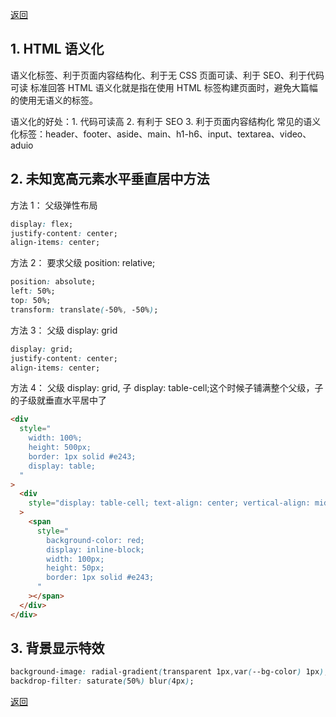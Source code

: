 [返回](./#/css/)

## 1. HTML 语义化

语义化标签、利于页面内容结构化、利于无 CSS 页面可读、利于 SEO、利于代码可读 标准回答 HTML 语义化就是指在使用 HTML 标签构建页面时，避免大篇幅的使用无语义的标签。

语义化的好处：1. 代码可读高 2. 有利于 SEO 3. 利于页面内容结构化 常见的语义化标签：header、footer、aside、main、h1-h6、input、textarea、video、aduio

## 2. 未知宽高元素水平垂直居中方法

方法 1： 父级弹性布局

```css
display: flex;
justify-content: center;
align-items: center;
```

方法 2： 要求父级 position: relative;

```css
position: absolute;
left: 50%;
top: 50%;
transform: translate(-50%, -50%);
```

方法 3： 父级 display: grid

```css
display: grid;
justify-content: center;
align-items: center;
```

方法 4： 父级 display: grid, 子 display: table-cell;这个时候子铺满整个父级，子的子级就垂直水平居中了

```html
<div
  style="
    width: 100%;
    height: 500px;
    border: 1px solid #e243;
    display: table;
  "
>
  <div
    style="display: table-cell; text-align: center; vertical-align: middle"
  >
    <span
      style="
        background-color: red;
        display: inline-block;
        width: 100px;
        height: 50px;
        border: 1px solid #e243;
      "
    ></span>
  </div>
</div>
```

## 3. 背景显示特效
```css
background-image: radial-gradient(transparent 1px,var(--bg-color) 1px);
backdrop-filter: saturate(50%) blur(4px);
```

[返回](./#/css/)
